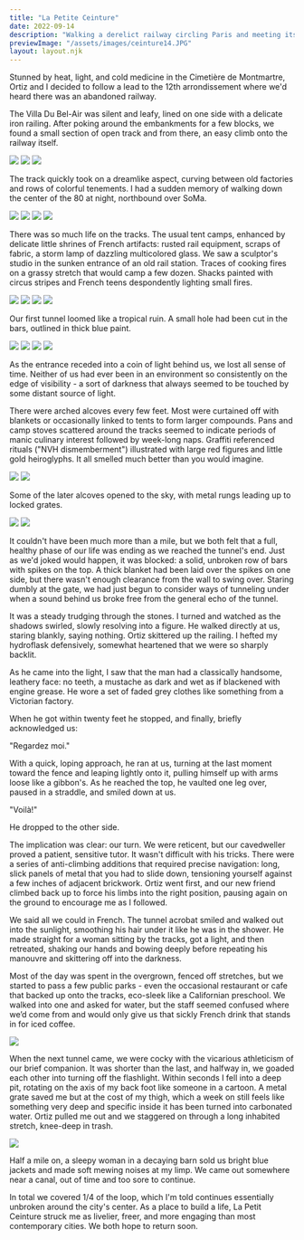 ```yaml
---
title: "La Petite Ceinture"
date: 2022-09-14
description: "Walking a derelict railway circling Paris and meeting its new residents"
previewImage: "/assets/images/ceinture14.JPG"
layout: layout.njk
---
```

Stunned by heat, light, and cold medicine in the Cimetière de Montmartre, Ortiz and I decided to follow a lead to the 12th arrondissement where we'd heard there was an abandoned railway.

The Villa Du Bel-Air was silent and leafy, lined on one side with a delicate iron railing. After poking around the embankments for a few blocks, we found a small section of open track and from there, an easy climb onto the railway itself.

![](/shoreleave/assets/images/ceinture1.JPG)
![](/shoreleave/assets/images/ceinture2.JPG)
![](/shoreleave/assets/images/ceinture3.JPG)

The track quickly took on a dreamlike aspect, curving between old factories and rows of colorful tenements. I had a sudden memory of walking down the center of the 80 at night, northbound over SoMa.

![](/shoreleave/assets/images/ceinture4.JPG)
![](/shoreleave/assets/images/ceinture5.JPG)
![](/shoreleave/assets/images/ceinture6.JPG)
![](/shoreleave/assets/images/ceinture7.JPG)

There was so much life on the tracks. The usual tent camps, enhanced by delicate little shrines of French artifacts: rusted rail equipment, scraps of fabric, a storm lamp of dazzling multicolored glass. We saw a sculptor's studio in the sunken entrance of an old rail station. Traces of cooking fires on a grassy stretch that would camp a few dozen. Shacks painted with circus stripes and French teens despondently lighting small fires.

![](/shoreleave/assets/images/ceinture8.JPG)
![](/shoreleave/assets/images/ceinture9.JPG)
![](/shoreleave/assets/images/ceinture10.JPG)
![](/shoreleave/assets/images/ceinture11.JPG)

Our first tunnel loomed like a tropical ruin. A small hole had been cut in the bars, outlined in thick blue paint.

![](/shoreleave/assets/images/ceinture12.JPG)
![](/shoreleave/assets/images/ceinture13.JPG)
![](/shoreleave/assets/images/ceinture14.JPG)
![](/shoreleave/assets/images/ceinture15.JPG)

As the entrance receded into a coin of light behind us, we lost all sense of time. Neither of us had ever been in an environment so consistently on the edge of visibility - a sort of darkness that always seemed to be touched by some distant source of light. 

There were arched alcoves every few feet. Most were curtained off with blankets or occasionally linked to tents to form larger compounds. Pans and camp stoves scattered around the tracks seemed to indicate periods of manic culinary interest followed by week-long naps. Graffiti referenced rituals ("NVH dismemberment") illustrated with large red figures and little gold heiroglyphs. It all smelled much better than you would imagine.

![](/shoreleave/assets/images/ceinture16.JPG)
![](/shoreleave/assets/images/ceinturetunnel_boy.PNG)

Some of the later alcoves opened to the sky, with metal rungs leading up to locked grates.

![](/shoreleave/assets/images/ceinture17.JPG)
![](/shoreleave/assets/images/ceinture18.JPG)

It couldn't have been much more than a mile, but we both felt that a full, healthy phase of our life was ending as we reached the tunnel's end. Just as we'd joked would happen, it was blocked: a solid, unbroken row of bars with spikes on the top. A thick blanket had been laid over the spikes on one side, but there wasn't enough clearance from the wall to swing over. Staring dumbly at the gate, we had just begun to consider ways of tunneling under when a sound behind us broke free from the general echo of the tunnel.

It was a steady trudging through the stones. I turned and watched as the shadows swirled, slowly resolving into a figure. He walked directly at us, staring blankly, saying nothing. Ortiz skittered up the railing. I hefted my hydroflask defensively, somewhat heartened that we were so sharply backlit.

As he came into the light, I saw that the man had a classically handsome, leathery face: no teeth, a mustache as dark and wet as if blackened with engine grease. He wore a set of faded grey clothes like something from a Victorian factory. 

When he got within twenty feet he stopped, and finally, briefly acknowledged us:

"Regardez moi."

With a quick, loping approach, he ran at us, turning at the last moment toward the fence and leaping lightly onto it, pulling himself up with arms loose like a gibbon's. As he reached the top, he vaulted one leg over, paused in a straddle, and smiled down at us.

"Voilà!"

He dropped to the other side.

The implication was clear: our turn. We were reticent, but our cavedweller proved a patient, sensitive tutor. It wasn't difficult with his tricks. There were a series of anti-climbing additions that required precise navigation: long, slick panels of metal that you had to slide down, tensioning yourself against a few inches of adjacent brickwork. Ortiz went first, and our new friend climbed back up to force his limbs into the right position, pausing again on the ground to encourage me as I followed.

We said all we could in French. The tunnel acrobat smiled and walked out into the sunlight, smoothing his hair under it like he was in the shower. He made straight for a woman sitting by the tracks, got a light, and then retreated, shaking our hands and bowing deeply before repeating his manouvre and skittering off into the darkness.

Most of the day was spent in the overgrown, fenced off stretches, but we started to pass a few public parks - even the occasional restaurant or cafe that backed up onto the tracks, eco-sleek like a Californian preschool. We walked into one and asked for water, but the staff seemed confused where we’d come from and would only give us that sickly French drink that stands in for iced coffee.

![](/shoreleave/assets/images/ceinture19.JPG)

When the next tunnel came, we were cocky with the vicarious athleticism of our brief companion. It was shorter than the last, and halfway in, we goaded each other into turning off the flashlight. Within seconds I fell into a deep pit, rotating on the axis of my back foot like someone in a cartoon. A metal grate saved me but at the cost of my thigh, which a week on still feels like something very deep and specific inside it has been turned into carbonated water. Ortiz pulled me out and we staggered on through a long inhabited stretch, knee-deep in trash.

![](/shoreleave/assets/images/ceinture20.JPG)

Half a mile on, a sleepy woman in a decaying barn sold us bright blue jackets and made soft mewing noises at my limp. We came out somewhere near a canal, out of time and too sore to continue.

In total we covered 1/4 of the loop, which I'm told continues essentially unbroken around the city's center. As a place to build a life, La Petit Ceinture struck me as livelier, freer, and more engaging than most contemporary cities. We both hope to return soon.
